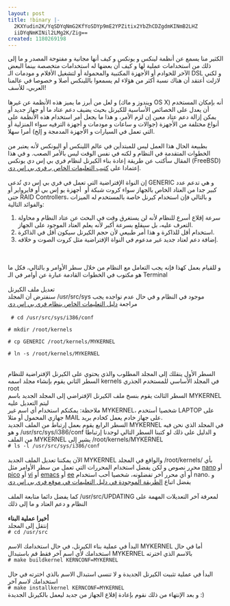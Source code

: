 ```yaml
---
layout: post
title: !binary |-
  2KXYudin2K/YqSDYqNmG2KfYoSDYp9mE2YPZitix2YbZhCDZgdmKINmB2LHZ
  iiDYqNmKINil2LMg2K/Zig==
created: 1180269198
---
```

<p>الكثير منا يسمع عن أنظمة لينكس و يونكس و كيف أنها مجانية و مفتوحة المصدر و ما إلى ذلك من استخدامات عملية لها و كيف أن بعضها له استخدامات متخصصة بينما البعض الآخر للخوادم أو الأجهزة المكتبية والمحمولة أو لتشغيل الأفلام و مودمات الـ DSL و لكني لازلت أعتقد أن هناك نسبة أكثر من هؤلاء لم يسمعوا باللينكس أصلا و خصوصا في عالمنا العربي، للأسف!<br />
<br />
و لعل من أبرز ما يميز هذه الأنظمة عن غيرها (ويندوز و ماك OS X) أنه بإمكان المستخدم أن يعدل على الخصائص الأساسية للكيرنل بحيث يضيف دعم عتاد ما أو جهاز جديد أو يمكن إزالة دعم عتاد معين إن لزم الأمر، و هذا ما يجعل أمر استخدام هذه الأنظمة على أنواع مختلفة من الأجهزة (جوالات و ساعات و مودمات و أجهزة الترفيه سواء المنزلية أو التي تعمل في السيارات و الأجهزة المدمجة و إلخ) أمرا سهلا.<br />
<br />
بطبيعة الحال هذا العمل ليس للمبتدأين في عالم اللينكس أو اليونكس لأنه يعتبر من الخطوات المتقدمة في النظام و لكنه في نفس الوقت ليس بالأمر الصعب. و في هذا المقال سأكتب عن طريقة إعادة بناء الكيرنل لنظام فري بي إس دي يونكس (FreeBSD) إعتمادا على <a href="http://www.freebsd.org/handbook">كتيب التعليمات الخاص بـ فري بي إس دي</a>.<br />
<br />
إن النواة الإفتراضية التي تعمل في فري بي إس دي تُدعى GENERIC و هي تدعم عدد كبير جدا من العتاد الخاص بالجهاز سواء كروت شبكة أو&nbsp; أجهزة يو إس بي أو فايرواير أو حتى RAID Controllers، و بالتالي فإن استخدام كيرنل خاصة بالمستخدم له الميزات والفوائد التالية:</p>
<ol>
    <li>سرعة إقلاع أسرع للنظام لأنه لن يستغرق وقت في البحث عن عتاد النظام و محاولة التعرف عليه، بل سيقلع بسرعة أكبر لأنه يعلم العتاد الموجود على الجهاز.</li>
    <li>استخدام أقل للذاكرة و هذا أمر طبيعي لأن حجم الكيرنل سيكون أقل في الذاكرة.</li>
    <li>إضافة دعم لعتاد جديد غير مدعوم في النواة الإفتراضية مثل كروت الصوت و خلافه.</li>
</ol>
<p><br />
<br />
و للقيام بعمل كهذا فإنه يجب التعامل مع النظام من خلال سطر الأوامر و بالتالي، فكل ما هو مكتوب في الخطوات القادمة عبارة عن أوامر في الـ Terminal<br />
<br />
تعديل ملف الكيرنل<br />
سنفترض أن المجلد /usr/src/sys موجود في النظام و في حال عدم تواجده يجب مراجعة <a href="http://www.freebsd.org/doc/en_US.ISO8859-1/books/handbook/kernelconfig-building.html">دليل التعليمات الخاص بنظام فري بي إس دي</a><br />
<br />
<code> # cd /usr/src/sys/i386/conf<br />
# mkdir /root/kernels<br />
# cp GENERIC /root/kernels/MYKERNEL<br />
# ln -s /root/kernels/MYKERNEL</code></p>
<p><br />
السطر الأول ينقلك إلى المجلد المطلوب والذي يحتوي على الكيرنل الإفتراضية للنظام<br />
السطر الثاني يقوم بإنشاء مجلد اسمه kernels في المجلد الأساسي للمستخدم الجذري root<br />
السطر الثالث يقوم بنسخ ملف الكيرنل الإفتراضي إلى المجلد الجديد باسم MYKERNEL ليتم التعديل عليه<br />
ملاحظة: يمكنكم استخدام أي اسم غير MYKERNEL، شخصيا أستخدم LAPTOP على جهازي المحمول أو مثلا MAIL على جهاز خادم يعمل كخادم بريد.<br />
السطر الرابع يقوم بعمل إرتباط من الملف الجديد MYKERNEL في المجلد الذي نحن فيه و هو /usr/src/sys/i386/conf و الدليل على ذلك لو كتبنا السطر التالي لوجدنا إرتباطا من الملف MYKERNEL يشير إلى /root/kernels/MYKERNEL<br />
<code># ls -l /usr/src/sys/i386/conf</code><br />
<br />
الآن يمكننا تعديل الملف الجديد MYKERNEL والواقع في المجلد /root/kernels/ بأي محرر نصوص و لكن يفضل استخدام المحررات التي تعمل من سطر الأوامر مثل <a href="http://en.wikipedia.org/wiki/Nano_(text_editor)">nano</a> أو <a href="http://en.wikipedia.org/wiki/Pico_(text_editor)">pico</a> أو <a href="http://en.wikipedia.org/wiki/Vi">vi</a> أو <a href="http://en.wikipedia.org/wiki/Emacs">emacs</a> أو <a href="http://www.gsp.com/cgi-bin/man.cgi?section=1&amp;topic=ee">ee</a> أو أي محرر آخر تفضلونه، شخصيا أحب استخدام nano. و يفضل اتباع <a href="http://www.freebsd.org/doc/en_US.ISO8859-1/books/handbook/kernelconfig-config.html">الطريقة الموجودة في دليل التعليمات في موقع فري بي إس دي</a> <br />
<br />
كما يفضل دائما متابعة الملف /usr/src/UPDATING لمعرفة آخر التعديلات المهمة على النظام و دعم العتاد و ما إلى ذلك<br />
<br />
<strong> أخيرا عملية البناء</strong><br />
إنتقل إلى المجلد<br />
<code># cd /usr/src</code><br />
<br />
البدأ في عملية بناء الكيرنل، في حال استخدامك الاسم MYKERNEL أما في حال استخدامك لأي اسم آخر فقط قم باستبدال MYKERNEL بالاسم الذي اخترته<br />
<code># make buildkernel KERNCONF=MYKERNEL</code><br />
<br />
البدأ في عملية تثبيت الكيرنل الجديدة و لا تنسى استبدال الاسم بالذي اخترته في حال استخدامك لاسم آخر<br />
<code># make installkernel KERNCONF=MYKERNEL</code><br />
و بعد الإنتهاء من ذلك نقوم بإعادة إقلاع الجهاز من جديد ليعمل بالكيرنل الجديدة :)</p>
